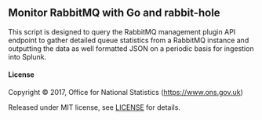 ## Monitor RabbitMQ with Go and rabbit-hole

This script is designed to query the RabbitMQ management plugin API endpoint to gather detailed queue statistics from a RabbitMQ instance and outputting the data as well formatted JSON on a periodic basis for ingestion into Splunk.

#### License

Copyright ©  2017, Office for National Statistics (https://www.ons.gov.uk)

Released under MIT license, see [LICENSE](LICENSE.md) for details. 
